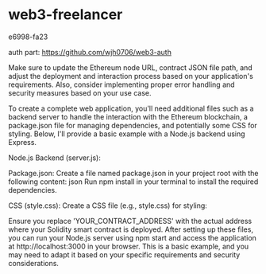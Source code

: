 # web3-freelancer
e6998-fa23

auth part: https://github.com/wjh0706/web3-auth


Make sure to update the Ethereum node URL, contract JSON file path, and adjust the deployment and interaction process based on your application's requirements. 
Also, consider implementing proper error handling and security measures based on your use case.

To create a complete web application, you'll need additional files such as a backend server to handle the interaction with the Ethereum blockchain, 
a package.json file for managing dependencies, and potentially some CSS for styling. Below, I'll provide a basic example with a Node.js backend using Express.

Node.js Backend (server.js):

Package.json:
Create a file named package.json in your project root with the following content:
json
Run npm install in your terminal to install the required dependencies.

CSS (style.css):
Create a CSS file (e.g., style.css) for styling:

Ensure you replace 'YOUR_CONTRACT_ADDRESS' with the actual address where your Solidity smart contract is deployed. After setting up these files, you can run your Node.js server using npm start and access the application at http://localhost:3000 in your browser. This is a basic example, and you may need to adapt it based on your specific requirements and security considerations.

